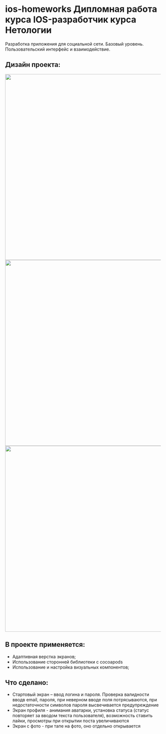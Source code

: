 # ios-homeworks Дипломная работа курса IOS-разработчик курса Нетологии

Разработка приложения для социальной сети. Базовый уровень. Пользовательский интерфейс и взаимодействие. 

## **Дизайн проекта:**
<img src="https://github.com/Pussmal/ios-homeworks/blob/features/FullProject/Login.jpg?raw=true" height="600"/></h1>
<img src="https://github.com/Pussmal/ios-homeworks/blob/features/FullProject/Profile.jpg?raw=true" height="600"/></h1>
<img src="https://github.com/Pussmal/ios-homeworks/blob/features/FullProject/Photos.jpg?raw=true" height="600"/></h1>

## **В проекте применяется:**
* Адаптивная верстка экранов;
* Использование сторонней библиотеки c cocoapods
* Использование и настройка визуальных компонентов;

## **Что сделано:**
* Стартовый экран – ввод логина и пароля. Проверка валидности вводв email, пароля, при неверном вводе поля потрясываются, при недостаточности символов пароля высвечивается предупреждение
* Экран профиля - анимания аватарки, установка статуса (статус повторяет за вводом текста пользователя), возможность ставить лайки, просмотры при открытии поста увеличиваются
* Экран с фото - при тапе на фото, оно отдельно открывается 
